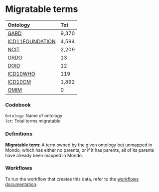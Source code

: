 # Migratable terms
| Ontology                                        | Tot   |
|:------------------------------------------------|:------|
| [GARD](./migrate_gard.md)                       | 9,370 |
| [ICD11FOUNDATION](./migrate_icd11foundation.md) | 4,594 |
| [NCIT](./migrate_ncit.md)                       | 2,209 |
| [ORDO](./migrate_ordo.md)                       | 13    |
| [DOID](./migrate_doid.md)                       | 12    |
| [ICD10WHO](./migrate_icd10who.md)               | 119   |
| [ICD10CM](./migrate_icd10cm.md)                 | 1,892 |
| [OMIM](./migrate_omim.md)                       | 0     |

### Codebook
`Ontology`: Name of ontology    
`Tot`: Total terms migratable

### Definitions
**Migratable term**: A term owned by the given ontology but unmapped in Mondo, which has either no parents, or if it has 
parents, all of its parents have already been mapped in Mondo.

### Workflows
To run the workflow that creates this data, refer to the [workflows documentation](../developer/workflows.md).